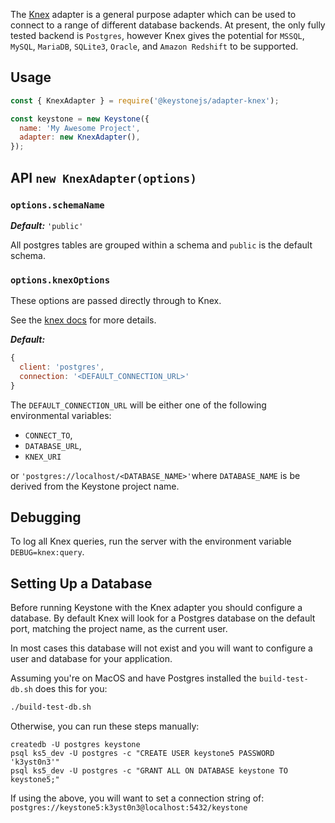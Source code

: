 <!--[meta]
section: packages
title: Database Adapter - Knex
[meta]-->

The [Knex](https://knexjs.org/#changelog) adapter is a general purpose adapter which can be used to connect to a range of different database backends.
At present, the only fully tested backend is `Postgres`, however Knex gives the potential for `MSSQL`, `MySQL`, `MariaDB`, `SQLite3`, `Oracle`, and `Amazon Redshift` to be supported.

## Usage

```javascript
const { KnexAdapter } = require('@keystonejs/adapter-knex');

const keystone = new Keystone({
  name: 'My Awesome Project',
  adapter: new KnexAdapter(),
});
```

## API `new KnexAdapter(options)`

### `options.schemaName`

_**Default:**_ `'public'`

All postgres tables are grouped within a schema and `public` is the default schema.

### `options.knexOptions`

These options are passed directly through to Knex.

See the [knex docs](https://knexjs.org/#Installation-client) for more details.

_**Default:**_

```javaScript
{
  client: 'postgres',
  connection: '<DEFAULT_CONNECTION_URL>'
}
```

The `DEFAULT_CONNECTION_URL` will be either one of the following environmental variables:

- `CONNECT_TO`,
- `DATABASE_URL`,
- `KNEX_URI`

or `'postgres://localhost/<DATABASE_NAME>'`where `DATABASE_NAME` is be derived from the Keystone project name.

## Debugging

To log all Knex queries, run the server with the environment variable `DEBUG=knex:query`.

## Setting Up a Database

Before running Keystone with the Knex adapter you should configure a database. By default Knex will look for a Postgres database on the default port, matching the project name, as the current user.

In most cases this database will not exist and you will want to configure a user and database for your application.

Assuming you're on MacOS and have Postgres installed the `build-test-db.sh` does this for you:

```sh
./build-test-db.sh
```

Otherwise, you can run these steps manually:

```shell
createdb -U postgres keystone
psql ks5_dev -U postgres -c "CREATE USER keystone5 PASSWORD 'k3yst0n3'"
psql ks5_dev -U postgres -c "GRANT ALL ON DATABASE keystone TO keystone5;"
```

If using the above, you will want to set a connection string of: `postgres://keystone5:k3yst0n3@localhost:5432/keystone`
